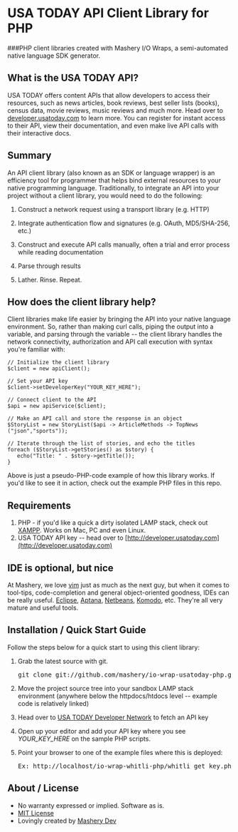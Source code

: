 # USA TODAY API Client Library for PHP
###PHP client libraries created with Mashery I/O Wraps, a semi-automated native language SDK generator.

## What is the USA TODAY API?
USA TODAY offers content APIs that allow developers to access their resources, such as news articles, book reviews, best seller lists (books), census data, movie reviews, music reviews and much more. Head over to [developer.usatoday.com](http://developer.usatoday.com) to learn more. You can register for instant access to their API, view their documentation, and even make live API calls with their interactive docs.

## Summary
An API client library (also known as an SDK or language wrapper) is an efficiency tool for programmer that helps bind external resources to your native programming language. Traditionally, to integrate an API into your project without a client library, you would need to do the following:

1. Construct a network request using a transport library (e.g. HTTP)

2. Integrate authentication flow and signatures (e.g. OAuth, MD5/SHA-256, etc.)

3. Construct and execute API calls manually, often a trial and error process while reading documentation

4. Parse through results

5. Lather. Rinse. Repeat.

## How does the client library help?
Client libraries make life easier by bringing the API into your native language environment. So, rather than making curl calls, piping the output into a variable, and parsing through the variable -- the client library handles the network connectivity, authorization and API call execution with syntax you're familiar with:

    // Initialize the client library
    $client = new apiClient();

    // Set your API key
    $client->setDeveloperKey("YOUR_KEY_HERE");

    // Connect client to the API
    $api = new apiService($client);

    // Make an API call and store the response in an object
    $StoryList = new StoryList($api -> ArticleMethods -> TopNews ("json","sports"));

    // Iterate through the list of stories, and echo the titles
    foreach ($StoryList->getStories() as $story) {
       echo("Title: " . $story->getTitle());  
	}

Above is just a pseudo-PHP-code example of how this library works. If you'd like to see it in action, check out the example PHP files in this repo.

## Requirements
1. PHP - if you'd like a quick a dirty isolated LAMP stack, check out [XAMPP](http://www.apachefriends.org/en/xampp.html). Works on Mac, PC and even Linux.
2. USA TODAY API key -- head over to [http://developer.usatoday.com](http://developer.usatoday.com) 

## IDE is optional, but nice
At Mashery, we love [vim](http://www.vim.org) just as much as the next guy, but when it comes to tool-tips, code-completion and general object-oriented goodness, IDEs can be really useful. [Eclipse](http://eclipse.org), [Aptana](http://aptana.com), [Netbeans](http://netbeans.org), [Komodo](http://www.activestate.com/komodo-ide), etc. They're all very mature and useful tools.

## Installation / Quick Start Guide
Follow the steps below for a quick start to using this client library:

1. Grab the latest source with git. 

    <pre>git clone git://github.com/mashery/io-wrap-usatoday-php.git</pre>

2. Move the project source tree into your sandbox LAMP stack environment (anywhere below the httpdocs/htdocs level -- example code is relatively linked)

3. Head over to [USA TODAY Developer Network](http://developer.usatoday.com) to fetch an API key

4. Open up your editor and add your API key where you see *YOUR_KEY_HERE* on the sample PHP scripts.

5. Point your browser to one of the example files where this is deployed:

    <pre>Ex: http://localhost/io-wrap-whitli-php/whitli_get_key.php</pre>

## About / License
* No warranty expressed or implied. Software as is.
* [MIT License](http://www.opensource.org/licenses/mit-license.html)
* Lovingly created by [Mashery Dev](http://dev.mashery.com)